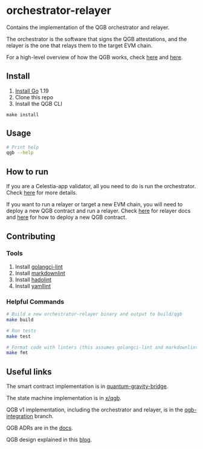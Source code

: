 # orchestrator-relayer

Contains the implementation of the QGB orchestrator and relayer.

The orchestrator is the software that signs the QGB attestations, and the relayer is the one that relays them to the target EVM chain.

For a high-level overview of how the QGB works, check [here](https://github.com/celestiaorg/quantum-gravity-bridge/tree/76efeca0be1a17d32ef633c0fdbd3c8f5e4cc53f#how-it-works) and [here](https://blog.celestia.org/celestiums/).

## Install

1. [Install Go](https://go.dev/doc/install) 1.19
2. Clone this repo
3. Install the QGB CLI

 ```shell
make install
```

## Usage

```sh
# Print help
qgb --help
```

## How to run

If you are a Celestia-app validator, all you need to do is run the orchestrator. Check [here](https://github.com/celestiaorg/orchestrator-relayer/blob/main/docs/orchestrator.md) for more details.

If you want to run a relayer or target a new EVM chain, you will need to deploy a new QGB contract and run a relayer. Check [here](https://github.com/celestiaorg/orchestrator-relayer/blob/main/docs/relayer.md) for relayer docs and [here](https://github.com/celestiaorg/orchestrator-relayer/blob/main/docs/deploy.md) for how to deploy a new QGB contract.

## Contributing

### Tools

1. Install [golangci-lint](https://golangci-lint.run/usage/install/)
2. Install [markdownlint](https://github.com/DavidAnson/markdownlint)
3. Install [hadolint](https://github.com/hadolint/hadolint)
4. Install [yamllint](https://yamllint.readthedocs.io/en/stable/quickstart.html)

### Helpful Commands

```sh
# Build a new orchestrator-relayer binary and output to build/qgb
make build

# Run tests
make test

# Format code with linters (this assumes golangci-lint and markdownlint are installed)
make fmt
```

## Useful links

The smart contract implementation is in [quantum-gravity-bridge](https://github.com/celestiaorg/quantum-gravity-bridge/).

The state machine implementation is in [x/qgb](https://github.com/celestiaorg/celestia-app/tree/main/x/qgb).

QGB v1 implementation, including the orchestrator and relayer, is in the [qgb-integration](https://github.com/celestiaorg/celestia-app/tree/qgb-integration) branch.

QGB ADRs are in the [docs](https://github.com/celestiaorg/celestia-app/tree/main/docs/architecture).

QGB design explained in this [blog](https://blog.celestia.org/celestiums/).
